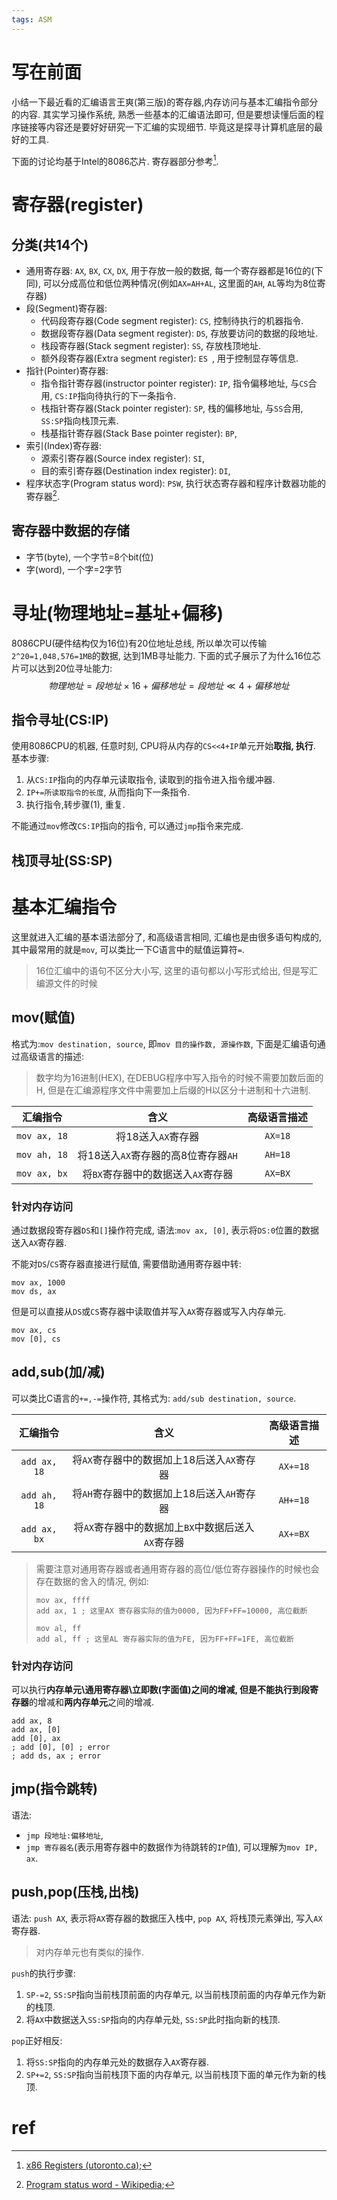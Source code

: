```yaml
---
tags: ASM 
---
```


# 写在前面

小结一下最近看的汇编语言王爽(第三版)的寄存器,内存访问与基本汇编指令部分的内容. 其实学习操作系统, 熟悉一些基本的汇编语法即可, 但是要想读懂后面的程序链接等内容还是要好好研究一下汇编的实现细节. 毕竟这是探寻计算机底层的最好的工具.

下面的讨论均基于Intel的8086芯片. 寄存器部分参考[^1].



# 寄存器(register)

## 分类(共14个)

-   通用寄存器: `AX`, `BX`, `CX`, `DX`, 用于存放一般的数据, 每一个寄存器都是16位的(下同), 可以分成高位和低位两种情况(例如`AX=AH+AL`, 这里面的`AH`, `AL`等均为8位寄存器)
-   段(Segment)寄存器:
    -   代码段寄存器(Code segment register): `CS`, 控制待执行的机器指令.
    -   数据段寄存器(Data segment register): `DS`, 存放要访问的数据的段地址.
    -   栈段寄存器(Stack segment register): `SS`, 存放栈顶地址.
    -   额外段寄存器(Extra segment register): `ES `, 用于控制显存等信息.
-   指针(Pointer)寄存器:
    -   指令指针寄存器(instructor pointer register): `IP`, 指令偏移地址, 与`CS`合用, `CS:IP`指向待执行的下一条指令.
    -   栈指针寄存器(Stack pointer register): `SP`, 栈的偏移地址, 与`SS`合用, `SS:SP`指向栈顶元素.
    -   栈基指针寄存器(Stack Base pointer register): `BP`, 
-   索引(Index)寄存器:
    -   源索引寄存器(Source index register): `SI`, 
    -   目的索引寄存器(Destination index register): `DI`, 
-   程序状态字(Program status word):  `PSW`, 执行状态寄存器和程序计数器功能的寄存器[^2].



## 寄存器中数据的存储

-   字节(byte), 一个字节=8个bit(位)
-   字(word), 一个字=2字节



# 寻址(物理地址=基址+偏移)

8086CPU(硬件结构仅为16位)有20位地址总线, 所以单次可以传输`2^20=1,048,576=1MB`的数据, 达到1MB寻址能力. 下面的式子展示了为什么16位芯片可以达到20位寻址能力:
$$
物理地址=段地址\times16+偏移地址=段地址\ll4+偏移地址
$$

## 指令寻址(CS:IP)

使用8086CPU的机器, 任意时刻, CPU将从内存的`CS<<4+IP`单元开始**取指, 执行**. 基本步骤:

1.   从`CS:IP`指向的内存单元读取指令, 读取到的指令进入指令缓冲器.
2.   `IP+=所读取指令的长度`, 从而指向下一条指令.
3.   执行指令,转步骤(1), 重复.

不能通过`mov`修改`CS:IP`指向的指令, 可以通过`jmp`指令来完成.



## 栈顶寻址(SS:SP)



# 基本汇编指令

这里就进入汇编的基本语法部分了, 和高级语言相同, 汇编也是由很多语句构成的, 其中最常用的就是`mov`, 可以类比一下C语言中的赋值运算符`=`.

>   16位汇编中的语句不区分大小写, 这里的语句都以小写形式给出, 但是写汇编源文件的时候

## mov(赋值)

格式为:`mov destination, source`, 即`mov 目的操作数, 源操作数`, 下面是汇编语句通过高级语言的描述:

>   数字均为16进制(HEX), 在DEBUG程序中写入指令的时候不需要加数后面的H, 但是在汇编源程序文件中需要加上后缀的H以区分十进制和十六进制.

|   汇编指令   |                含义                 | 高级语言描述 |
| :----------: | :---------------------------------: | :----------: |
| `mov ax, 18` |         将18送入`AX`寄存器          |   `AX=18`    |
| `mov ah, 18` | 将18送入`AX`寄存器的高8位寄存器`AH` |   `AH=18`    |
| `mov ax, bx` | 将`BX`寄存器中的数据送入`AX`寄存器  |   `AX=BX`    |

### 针对内存访问

通过数据段寄存器`DS`和`[]`操作符完成, 语法:`mov ax, [0]`, 表示将`DS:0`位置的数据送入`AX`寄存器.

不能对`DS`/`CS`寄存器直接进行赋值, 需要借助通用寄存器中转:

```assembly
mov ax, 1000
mov ds, ax
```

但是可以直接从`DS`或`CS`寄存器中读取值并写入`AX`寄存器或写入内存单元.

```assembly
mov ax, cs
mov [0], cs
```



## add,sub(加/减)

可以类比C语言的`+=,-=`操作符, 其格式为: `add/sub destination, source`.

|   汇编指令   |                        含义                        | 高级语言描述 |
| :----------: | :------------------------------------------------: | :----------: |
| `add ax, 18` |     将`AX`寄存器中的数据加上18后送入`AX`寄存器     |   `AX+=18`   |
| `add ah, 18` |     将`AH`寄存器中的数据加上18后送入`AH`寄存器     |   `AH+=18`   |
| `add ax, bx` | 将`AX`寄存器中的数据加上`BX`中数据后送入`AX`寄存器 |   `AX+=BX`   |

>   需要注意对通用寄存器或者通用寄存器的高位/低位寄存器操作的时候也会存在数据的舍入的情况, 例如:
>
>   ```assembly
>   mov ax, ffff
>   add ax, 1 ; 这里AX 寄存器实际的值为0000, 因为FF+FF=10000, 高位截断
>   
>   mov al, ff 
>   add al, ff ; 这里AL 寄存器实际的值为FE, 因为FF+FF=1FE, 高位截断
>   ```

### 针对内存访问

可以执行**内存单元\通用寄存器\立即数(字面值)**之间的增减, 但是不能执行**到段寄存器**的增减和**两内存单元**之间的增减.

```assembly
add ax, 8
add ax, [0]
add [0], ax
; add [0], [0] ; error
; add ds, ax ; error
```



## jmp(指令跳转)

语法:

-    `jmp 段地址:偏移地址`, 
-   `jmp 寄存器名`(表示用寄存器中的数据作为待跳转的`IP`值), 可以理解为`mov IP, ax`.



## push,pop(压栈,出栈)

语法: `push AX`, 表示将`AX`寄存器的数据压入栈中, `pop AX`, 将栈顶元素弹出, 写入`AX`寄存器.

>   对内存单元也有类似的操作.

`push`的执行步骤:

1.   `SP-=2`, `SS:SP`指向当前栈顶前面的内存单元, 以当前栈顶前面的内存单元作为新的栈顶.
2.   将`AX`中数据送入`SS:SP`指向的内存单元处, `SS:SP`此时指向新的栈顶.

`pop`正好相反:

1.   将`SS:SP`指向的内存单元处的数据存入`AX`寄存器.
2.   `SP+=2`, `SS:SP`指向当前栈顶下面的内存单元, 以当前栈顶下面的单元作为新的栈顶.







# ref

[^1]: [x86 Registers (utoronto.ca)](https://www.eecg.utoronto.ca/~amza/www.mindsec.com/files/x86regs.html);
[^2]:[Program status word - Wikipedia](https://en.wikipedia.org/wiki/Program_status_word);

